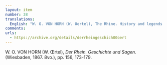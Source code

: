 ```yaml
---
layout: item
number: 38
translations:
  English: "W. O. VON HORN (W. Oertel), The Rhine. History and legends. (Wiesbaden, 1867. 8vo.), pp. 156, 173-179. [Trans. J. Bock]"
comments:
urls:
  - https://archive.org/details/derrheingeschich00oert
---
```


W. O. VON HORN (W. Œrtel),  <em>Der Rhein. Geschichte und Sagen</em>. (Wiesbaden, 1867. 8vo.), pp. 156, 173-179.
